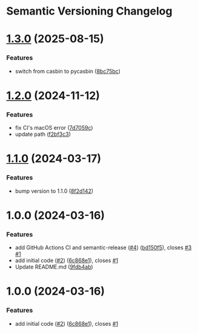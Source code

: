 # Semantic Versioning Changelog

# [1.3.0](https://github.com/officialpycasbin/async-postgres-watcher/compare/v1.2.0...v1.3.0) (2025-08-15)


### Features

* switch from casbin to pycasbin ([8bc75bc](https://github.com/officialpycasbin/async-postgres-watcher/commit/8bc75bcef722828804046447081a5bc88942157a))

# [1.2.0](https://github.com/officialpycasbin/async-postgres-watcher/compare/v1.1.0...v1.2.0) (2024-11-12)


### Features

* fix CI's macOS error ([7d7059c](https://github.com/officialpycasbin/async-postgres-watcher/commit/7d7059c8ffa2c38d7660bc7a5ed7b14664d733f6))
* update path ([f2bf3c3](https://github.com/officialpycasbin/async-postgres-watcher/commit/f2bf3c3c307c596bda73911bf15f74a14f31ca19))

# [1.1.0](https://github.com/officialpycasbin/async-postgres-watcher/compare/v1.0.0...v1.1.0) (2024-03-17)


### Features

* bump version to 1.1.0 ([8f2d142](https://github.com/officialpycasbin/async-postgres-watcher/commit/8f2d142de74faa88d1730b11c5eba0963774bffe))

# 1.0.0 (2024-03-16)


### Features

* add GitHub Actions CI and semantic-release ([#4](https://github.com/officialpycasbin/async-postgres-watcher/issues/4)) ([bd150f5](https://github.com/officialpycasbin/async-postgres-watcher/commit/bd150f581a7a681da4daacc11cfbbb14b1207a22)), closes [#3](https://github.com/officialpycasbin/async-postgres-watcher/issues/3) [#1](https://github.com/officialpycasbin/async-postgres-watcher/issues/1)
* add initial code ([#2](https://github.com/officialpycasbin/async-postgres-watcher/issues/2)) ([6c868e1](https://github.com/officialpycasbin/async-postgres-watcher/commit/6c868e108e8b68e6aacde833a4afe96f75345fe8)), closes [#1](https://github.com/officialpycasbin/async-postgres-watcher/issues/1)
* Update README.md ([9fdb4ab](https://github.com/officialpycasbin/async-postgres-watcher/commit/9fdb4ab4563ea2dd2a456cdbac614657ebf50c75))

# 1.0.0 (2024-03-16)


### Features

* add initial code ([#2](https://github.com/siuhui/async-postgres-watcher/issues/2)) ([6c868e1](https://github.com/siuhui/async-postgres-watcher/commit/6c868e108e8b68e6aacde833a4afe96f75345fe8)), closes [#1](https://github.com/siuhui/async-postgres-watcher/issues/1)
